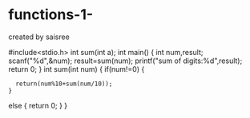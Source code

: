 # functions-1-
created by saisree

#include<stdio.h>
int sum(int a);
int main()
{
    int num,result;
    scanf("%d",&num);
    result=sum(num);
    printf("sum of digits:%d",result);
    return 0;
}
int sum(int num)
 {
    if(num!=0)
    {
        
      return(num%10+sum(num/10));
    }
else
  {
    return 0;
  }
}


